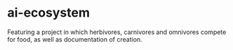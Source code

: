 # ai-ecosystem
Featuring a project in which herbivores, carnivores and omnivores compete for food, as well as documentation of creation.
